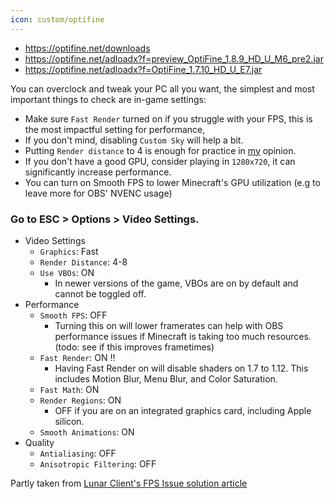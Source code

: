 ```yaml
---
icon: custom/optifine
---
```


* <https://optifine.net/downloads>
* <https://optifine.net/adloadx?f=preview_OptiFine_1.8.9_HD_U_M6_pre2.jar>
* <https://optifine.net/adloadx?f=OptiFine_1.7.10_HD_U_E7.jar>

You can overclock and tweak your PC all you want, the simplest and most important things to check are in-game settings:

* Make sure `Fast Render` turned on if you struggle with your FPS, this is the most impactful setting for performance,
* If you don't mind, disabling `Custom Sky` will help a bit. 
* Putting `Render distance` to 4 is enough for practice in [my](/contact#couleur) opinion.
* If you don't have a good GPU, consider playing in `1280x720`, it can significantly increase performance.
* You can turn on Smooth FPS to lower Minecraft's GPU utilization (e.g to leave more for OBS' NVENC usage)

### Go to ESC > Options > Video Settings.

* Video Settings
    * `Graphics`: Fast
    * `Render Distance`: 4-8
    * `Use VBOs`: ON
        * In newer versions of the game, VBOs are on by default and cannot be toggled off.
* Performance
    * `Smooth FPS`: OFF
        * Turning this on will lower framerates can help with OBS performance issues if Minecraft is taking too much resources. (todo: see if this improves frametimes)
    * `Fast Render`: ON :bangbang:
        * Having Fast Render on will disable shaders on 1.7 to 1.12. This includes  Motion Blur, Menu Blur, and Color Saturation.
    * `Fast Math`: ON
    * `Render Regions`: ON 
        * OFF if you are on an integrated graphics card, including Apple silicon.
    * `Smooth Animations`: ON
* Quality
    * `Antialiasing`: OFF
    * `Anisotropic Filtering`: OFF


Partly taken from [Lunar Client's FPS Issue solution article](https://support.lunarclient.com/support/solutions/articles/60000764858-fps-issues)